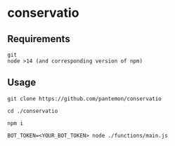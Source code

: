 # conservatio

## Requirements
```
git
node >14 (and corresponding version of npm)
```

## Usage
```
git clone https://github.com/pantemon/conservatio
```

```
cd ./conservatio
```

```
npm i
```

```
BOT_TOKEN=<YOUR_BOT_TOKEN> node ./functions/main.js
```
